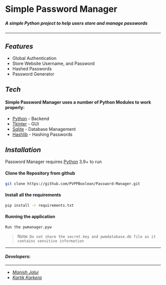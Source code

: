 # Simple Password Manager
##### A simple Python project to help users store and manage passwords
---
## _Features_

- Global Authentication 
- Store Website Username, and Password
- Hashed Passwords 
- Password Generator

## _Tech_

#### Simple Password Manager uses a number of Python Modules to work properly:
- [Python](https://www.python.org/) - Backend
- [Tkinter](https://docs.python.org/3/library/tkinter.html) - GUI
- [Sqlite](https://docs.python.org/3/library/sqlite3.html) - Database Management
- [Hashlib](https://cryptography.io/en/latest/) - Hashing Passwords

## _Installation_

Password Manager requires [Python](https://www.python.org/) 3.9+ to run
 
#### Clone the Repository from github
 ```sh
git clone https://github.com/PVPPBoolean/Password-Manager.git
```

#### Install all the requirements
 ```sh
pip install -r requirements.txt
```
#### Running the application
```
Run the pwmanager.pyw
```

> Note: `Do not share the secret.key and pwmdatabase.db file as it contains sensitive information`
---
#### _Developers_:
---
- [_Manish Jalui_](https://github.com/manishjalui11)
- [_Kartik Karkera_](https://github.com/Kartik11082)
